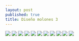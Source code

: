 ```yaml
---
layout: post
published: true
title: Diseño molones 3
---
```


![](../images/shirt/final/1.jpg)
![](../images/shirt/final/2.jpg)
![](../images/shirt/final/3.jpg)
![](../images/shirt/final/4.jpg)
![](../images/shirt/final/5.jpg)
![](../images/shirt/final/6.jpg)
![](../images/shirt/final/7.jpg)
![](../images/shirt/final/8.jpg)
![](../images/shirt/final/9.jpg)
![](../images/shirt/final/10.jpg)
![](../images/shirt/final/11.jpg)
